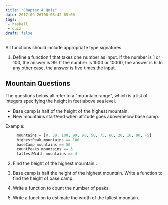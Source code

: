 ```yaml
---
title: "Chapter 4 Quiz"
date: 2017-09-26T08:08:42-05:00
tags:
 - haskell
 - quiz
draft: false
---
```


All functions should include appropriate type signatures.

1. Define a function f that takes one number as input. If the number
   is 1 or 100, the answer is 99. If the number is 1000 or 10000, the
   answer is 6. In any other case, the answer is five times the input. 

## Mountain Questions

The questions below all refer to a "mountain range", which is a list
of integers specifying the height in feet above sea level. 

* Base camp is half of the height of the highest mountain.
* New mountains start/end when altitude goes above/below base camp.

Example:
```haskell
     mountains = [0, 50, 100, 99, 98, 50, 75, 60, 20, 10, 90, -5]
     highestPeak mountains == 100
     baseCamp mountains == 50
     countPeaks mountains == 3
     tallestWidth mountains == 4
```
2. Find the height of the highest mountain..

3. Base camp is half the height of the highest mountain. Write a
   function to find the height of base camp.

4. Write a function to count the number of peaks. 

5. Write a function to estimate the width of the tallest mountain.

